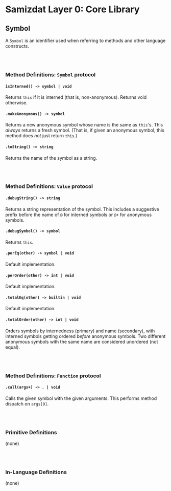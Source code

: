 Samizdat Layer 0: Core Library
==============================

Symbol
------

A `Symbol` is an identifier used when referring to methods and other
language constructs.


<br><br>
### Method Definitions: `Symbol` protocol

#### `isInterned() -> symbol | void`

Returns `this` if it is interned (that is, non-anonymous). Returns void
otherwise.

#### `.makeAnonymous() -> symbol`

Returns a new anonymous symbol whose name is the same as `this`'s. This
*always* returns a fresh symbol. (That is, if given an anonymous symbol,
this method does *not* just return `this`.)

#### `.toString() -> string`

Returns the name of the symbol as a string.

<br><br>
### Method Definitions: `Value` protocol

#### `.debugString() -> string`

Returns a string representation of the symbol. This includes a suggestive
prefix before the name of `@` for interned symbols or `@+` for anonymous
symbols.

#### `.debugSymbol() -> symbol`

Returns `this`.

#### `.perEq(other) -> symbol | void`

Default implementation.

#### `.perOrder(other) -> int | void`

Default implementation.

#### `.totalEq(other) -> builtin | void`

Default implementation.

#### `.totalOrder(other) -> int | void`

Orders symbols by internedness (primary) and name (secondary), with
interned symbols getting ordered *before* anonymous symbols. Two
different anonymous symbols with the same name are considered unordered
(not equal).

<br><br>
### Method Definitions: `Function` protocol

#### `.call(args+) -> . | void`

Calls the given symbol with the given arguments. This performs method
dispatch on `args[0]`.


<br><br>
### Primitive Definitions

(none)

<br><br>
### In-Language Definitions

(none)

